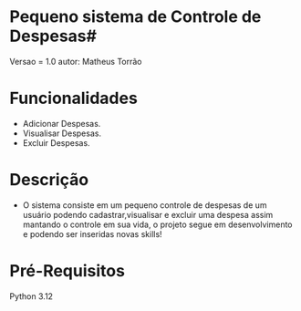 # Pequeno sistema de Controle de Despesas#
Versao = 1.0
autor: Matheus Torrão

# Funcionalidades #
- Adicionar Despesas.
- Visualisar Despesas.
- Excluir Despesas.

# Descrição # 
- O sistema consiste em um pequeno controle de despesas de um usuário podendo cadastrar,visualisar e excluir uma despesa
assim mantando o controle em sua vida, o projeto segue em desenvolvimento e podendo ser inseridas novas skills!

# Pré-Requisitos # 
Python 3.12




